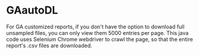 # GAautoDL
For GA customized reports, if you don't have the option to download full unsampled files, you can only view them 5000 entries per page. This java code uses Selenium Chrome webdriver to crawl the page, so that the entire report's .csv files are downloaded.

